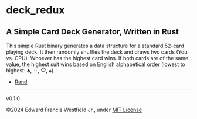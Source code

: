 # deck_redux

## A Simple Card Deck Generator, Written in Rust

This simple Rust binary generates a data structure for a standard 52-card playing deck. It then randomly shuffles the deck and draws two cards (You vs. CPU). Whoever has the highest card wins. If both cards are of the same value, the highest suit wins based on English alphabetical order (lowest to highest: ♣, ♢, ♡, ♠).


- [Rand](https://crates.io/crates/rand)

---
v0.1.0

©2024 Edward Francis Westfield Jr., under [MIT License](https://opensource.org/license/mit) 
